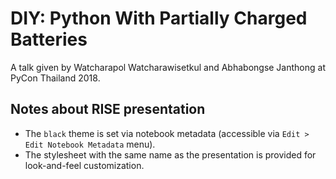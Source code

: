 # DIY: Python With Partially Charged Batteries

A talk given by Watcharapol Watcharawisetkul and Abhabongse Janthong at PyCon Thailand 2018.

## Notes about RISE presentation

- The `black` theme is set via notebook metadata (accessible via `Edit > Edit Notebook Metadata` menu).
- The stylesheet with the same name as the presentation is provided for look-and-feel customization.
